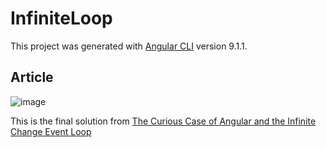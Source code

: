 # InfiniteLoop

This project was generated with [Angular CLI](https://github.com/angular/angular-cli) version 9.1.1.

## Article

![image](https://mattspaulding.org/images/2020-4-17-The-Curious-Case-of-Angular-and-the-Infinite-Change-Event-Loop/angular-infinite-event-loop.png)

This is the final solution from [The Curious Case of Angular and the Infinite Change Event Loop](https://www.mattspaulding.org/The-Curious-Case-of-Angular-and-the-Infinite-Change-Event-Loop/)